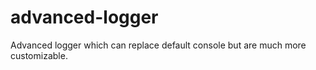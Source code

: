 # advanced-logger

Advanced logger which can replace default console but are much more customizable.